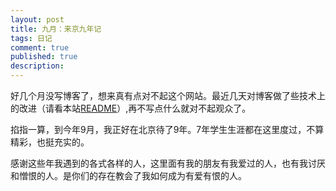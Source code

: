 ```yaml
---
layout: post
title: 九月：来京九年记
tags: 日记
comment: true
published: true
description: 
---
```


好几个月没写博客了，想来真有点对不起这个网站。最近几天对博客做了些技术上的改进（请看本站[README](https://github.com/yanping/art/blob/gh-pages/README.markdown)）,再不写点什么就对不起观众了。

掐指一算，到今年9月，我正好在北京待了9年。7年学生生涯都在这里度过，不算精彩，也挺充实的。

感谢这些年我遇到的各式各样的人，这里面有我的朋友有我爱过的人，也有我讨厌和憎恨的人。是你们的存在教会了我如何成为有爱有恨的人。
